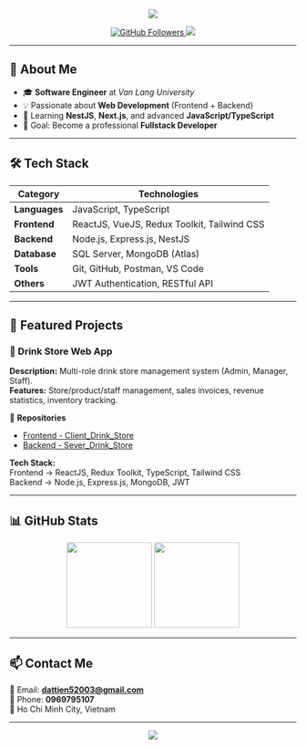<!-- Banner -->
<p align="center">
  <img src="https://capsule-render.vercel.app/api?type=waving&color=0:6a11cb,100:2575fc&height=200&section=header&text=Hi%20👋%20I'm%20Pham%20Tran%20Tien%20Dat&fontSize=32&fontColor=fff&animation=fadeIn&fontAlignY=35" />
</p>

<!-- Badges -->
<p align="center">
  <a href="https://github.com/DATT-2003">
    <img src="https://img.shields.io/github/followers/DATT-2003?label=Follow&style=social" alt="GitHub Followers" />
  </a>
  <a href="mailto:dattien52003@gmail.com">
    <img src="https://img.shields.io/badge/Email-Contact-blue?style=flat-square&logo=gmail" />
  </a>
</p>

---

## 🚀 About Me
- 🎓 **Software Engineer** at *Van Lang University*
- 💡 Passionate about **Web Development** (Frontend + Backend)
- 🌱 Learning **NestJS**, **Next.js**, and advanced **JavaScript/TypeScript**
- 🎯 Goal: Become a professional **Fullstack Developer**

---

## 🛠 Tech Stack
| **Category**  | **Technologies** |
|---------------|------------------|
| **Languages** | JavaScript, TypeScript |
| **Frontend**  | ReactJS, VueJS, Redux Toolkit, Tailwind CSS |
| **Backend**   | Node.js, Express.js, NestJS |
| **Database**  | SQL Server, MongoDB (Atlas) |
| **Tools**     | Git, GitHub, Postman, VS Code |
| **Others**    | JWT Authentication, RESTful API |

---

## 📌 Featured Projects

### 🥤 Drink Store Web App
**Description:** Multi-role drink store management system (Admin, Manager, Staff).  
**Features:** Store/product/staff management, sales invoices, revenue statistics, inventory tracking.  

🔗 **Repositories**  
- [Frontend - Client_Drink_Store](https://github.com/DATT-2003/Client_Drink_Store)  
- [Backend - Sever_Drink_Store](https://github.com/DATT-2003/Sever_Drink_Store)  

**Tech Stack:**  
Frontend → ReactJS, Redux Toolkit, TypeScript, Tailwind CSS  
Backend → Node.js, Express.js, MongoDB, JWT

---

## 📊 GitHub Stats
<p align="center">
  <img src="https://github-readme-stats.vercel.app/api?username=DATT-2003&show_icons=true&theme=tokyonight" height="150"/>
  <img src="https://github-readme-streak-stats.herokuapp.com/?user=DATT-2003&theme=tokyonight" height="150"/>
</p>

---

## 📫 Contact Me
📧 Email: **dattien52003@gmail.com**  
📱 Phone: **0969795107**  
📍 Ho Chi Minh City, Vietnam

---

<p align="center">
  <img src="https://capsule-render.vercel.app/api?type=waving&color=0:2575fc,100:6a11cb&height=120&section=footer"/>
</p>
